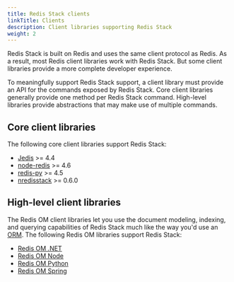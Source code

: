 ```yaml
---
title: Redis Stack clients
linkTitle: Clients
description: Client libraries supporting Redis Stack
weight: 2
---
```


Redis Stack is built on Redis and uses the same client protocol as Redis. As a result, most Redis client libraries work with Redis Stack. But some client libraries provide a more complete developer experience.

To meaningfully support Redis Stack support, a client library must provide an API for the commands exposed by Redis Stack. Core client libraries generally provide one method per Redis Stack command. High-level libraries provide abstractions that may make use of multiple commands.

## Core client libraries

The following core client libraries support Redis Stack:

* [Jedis](https://github.com/redis/jedis) >= 4.4
* [node-redis](https://github.com/redis/node-redis) >= 4.6
* [redis-py](https://github.com/redis/redis-py/) >= 4.5
* [nredisstack](https://github.com/redis/nredisstack/) >= 0.6.0

## High-level client libraries

The Redis OM client libraries let you use the document modeling, indexing, and querying capabilities of Redis Stack much like the way you'd use an [ORM](https://en.wikipedia.org/wiki/Object%E2%80%93relational_mapping). The following Redis OM libraries support Redis Stack:

* [Redis OM .NET](https://github.com/redis/redis-om-dotnet)
* [Redis OM Node](https://github.com/redis/redis-om-node)
* [Redis OM Python](https://github.com/redis/redis-om-python)
* [Redis OM Spring](https://github.com/redis/redis-om-spring)
